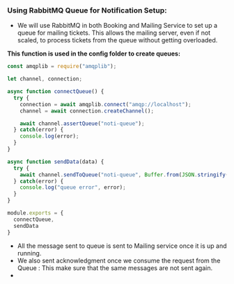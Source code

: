 ### Using RabbitMQ Queue for Notification Setup:
- We will use RabbitMQ in both Booking and Mailing Service to set up a queue for mailing tickets. This allows the mailing server, even if not scaled, to process tickets from the queue without getting overloaded.

**This function is used in the config folder to create queues:**

```js
const amqplib = require("amqplib");

let channel, connection;

async function connectQueue() {
  try {
    connection = await amqplib.connect("amqp://localhost");
    channel = await connection.createChannel();

    await channel.assertQueue("noti-queue");
  } catch(error) {
    console.log(error);
  }
}

async function sendData(data) {
  try {
    await channel.sendToQueue("noti-queue", Buffer.from(JSON.stringify(data)));
  } catch(error) {
    console.log("queue error", error);
  }
}

module.exports = {
  connectQueue,
  sendData
}
```
- All the message sent to queue is sent to Mailing service once it is up and running.
- We also sent acknowledgment once we consume the request from the Queue : This make sure that the same messages are not sent again.
-   

